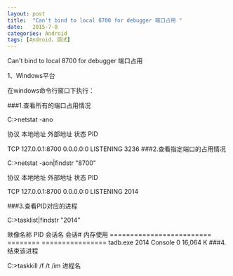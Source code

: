 ```yaml
---
layout: post
title:  "Can't bind to local 8700 for debugger 端口占用 "
date:   2015-7-8
categories: Android
tags: [Android，调试]
---
```


Can't bind to local 8700 for debugger 端口占用 

<!-- more -->


1、Windows平台 

在windows命令行窗口下执行： 

###1.查看所有的端口占用情况

C:\>netstat -ano

  协议    本地地址                     外部地址               状态                   PID

  TCP    127.0.0.1:8700         0.0.0.0:0              LISTENING       3236
###2.查看指定端口的占用情况

C:\>netstat -aon|findstr "8700"

  协议    本地地址                     外部地址               状态                   PID

  TCP    127.0.0.1:8700         0.0.0.0:0              LISTENING       2014

###3.查看PID对应的进程

C:\>tasklist|findstr "2014"

 映像名称                       PID 会话名              会话#       内存使用
 ========================= ======== ================
  tadb.exe                     2014 Console                 0     16,064 K 
###4.结束该进程

C:\>taskkill /f /t /im 进程名